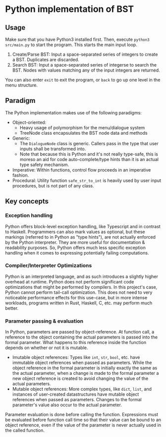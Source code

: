 # Python implementation of BST

## Usage
Make sure that you have Python3 installed first. Then, execute `python3 src/main.py` to start the program. This starts the main input loop.

1. Create/Parse BST: Input a space-separated series of integers to create a BST. Duplicates are discarded.
2. Search BST: Input a space-separated series of integerse to search the BST. Nodes with values matching any of the input integers are returned.

You can also enter `exit` to exit the program, or `back` to go up one level in the menu structure.

## Paradigm
The Python implementation makes use of the following paradigms:
- Object-oriented:
    - Heavy usage of polymorphism for the menu/dialogue system
    - TreeNode class encapsulates the BST node data and methods
- Generic:
    - The `DialogueNode` class is generic. Callers pass in the type that user inputs shall be transformed into.
    - Note that because this is Python and it's not really type-safe, this is moreso an aid for code auto-complete/type hints than it is an actual type safety mechanism.
- Imperative: Within functions, control flow proceeds in an imperative fashion.
- Procedural: Utility function `safe_str_to_int` is heavily used by user input procedures, but is not part of any class.

## Key concepts
### Exception handling
Python offers block-level exception handling, like Typescript and in contrast to Haskell. Programmers can also mark values as optional, but these markings (referred to in Python as "type hints"), are not actually enforced by the Python interpreter. They are more useful for documentation & readability purposes. So, Python offers much less specific exception handling when it comes to expressing potentially failing computations.

### Compiler/Interpreter Optimizations
Python is an interpreted language, and as such introduces a slightly higher overhead at runtime. Python does not perform significant code optimizations that might be performed by compilers. In this project's case, Python cannot perform tail-call optimization. This does not need to very noticeable performance effects for this use-case, but in more intense workloads, programs written in Rust, Haskell, C, etc. may perform much better. 

### Parameter passing & evaluation
In Python, parameters are passed by object-reference. At function call, a reference to the object containing the actual parameters is passed into the formal parameter. What happens to this reference inside the function depends on whether or not it is mutable. 

- Imutable object references: Types like `int`, `str`, `bool`, etc. have immutable object references when passed as parameters. While the object reference in the formal parameter is initially exactly the same as the actual parameter, when a change is made to the formal parameter a new object reference is created to avoid changing the value of the actual parameters.
- Mutable object references: More complex types, like `dict`, `list`, and instances of user-created datastructures have mutable object references when passed as parameters. Changes to the formal parameter's value also occur to the actual parameter. 

Parameter evaluation is done before calling the function. Expressions must be evaluated before function call time so that their value can be bound to an object reference, even if the value of the parameter is never actually used in the called function.